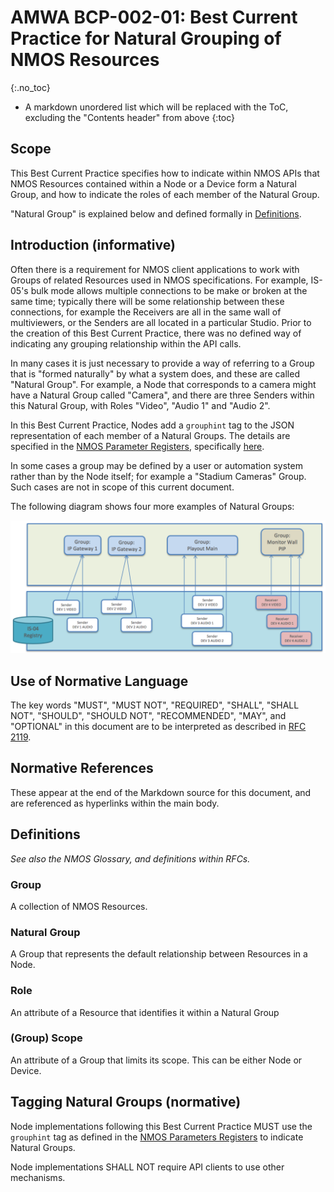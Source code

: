 # AMWA BCP-002-01: Best Current Practice for Natural Grouping of NMOS Resources
{:.no_toc}

* A markdown unordered list which will be replaced with the ToC, excluding the "Contents header" from above
{:toc}

## Scope

This Best Current Practice specifies how to indicate within NMOS APIs that NMOS Resources
contained within a Node or a Device form a Natural Group,
and how to indicate the roles of each member of the Natural Group.

"Natural Group" is explained below and defined formally in [Definitions](#natural-group).

## Introduction (informative)

Often there is a requirement for NMOS client applications to work with Groups of related Resources
used in NMOS specifications. For example, IS-05's bulk mode allows multiple connections to be make
or broken at the same time; typically there will be some relationship between these connections,
for example the Receivers are all in the same wall of multiviewers, or the Senders are all located
in a particular Studio. Prior to the creation of this Best Current Practice, there was no defined
way of indicating any grouping relationship within the API calls.

In many cases it is just necessary to provide a way of referring to a Group that is
"formed naturally" by what a system does, and these are called "Natural Group".
For example, a Node that corresponds to a camera might have a Natural Group called "Camera",
and there are three Senders within this Natural Group, with Roles "Video", "Audio 1" and "Audio 2".

In this Best Current Practice, Nodes add a `grouphint` tag to the JSON representation
of each member of a Natural Groups. The details are specified in the [NMOS Parameter Registers][NPR], specifically [here][NPR-TAGS-GROUPHINT].

In some cases a group may be defined by a user or automation system rather than by the Node itself;
for example a "Stadium Cameras" Group. Such cases are not in scope of this current document.

The following diagram shows four more examples of Natural Groups:

![Group examples](images/group-example.png)

## Use of Normative Language

The key words "MUST", "MUST NOT", "REQUIRED", "SHALL", "SHALL NOT", "SHOULD", "SHOULD NOT", "RECOMMENDED", "MAY", and "OPTIONAL" in this document are to be interpreted as described in [RFC 2119][RFC-2119].

## Normative References

These appear at the end of the Markdown source for this document,
and are referenced as hyperlinks within the main body.

## Definitions

_See also the NMOS Glossary, and definitions within RFCs._

### Group

A collection of NMOS Resources.

### Natural Group

A Group that represents the default relationship between Resources in a Node.

### Role

An attribute of a Resource that identifies it within a Natural Group

### (Group) Scope

An attribute of a Group that limits its scope. This can be either Node or Device.

## Tagging Natural Groups (normative)

Node implementations following this Best Current Practice MUST use the `grouphint` tag as defined in the [NMOS Parameters Registers][NPR-TAGS-GROUPHINT] to indicate Natural Groups.

Node implementations SHALL NOT require API clients to use other mechanisms.


[RFC-2119]: https://tools.ietf.org/html/rfc2119
"Key words for use in RFCs to Indicate Requirement Levels"

[NPR-TAGS-GROUPHINT]: https://specs.amwa.tv/nmos-parameter-registers/branches/main/tags/grouphint.html
"Tags Group Hints"

[NPR]: https://specs.amwa.tv/nmos-parameter-registers
"NMOS Parameter Registers"
